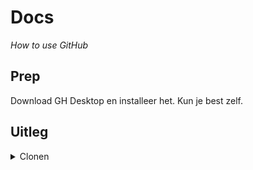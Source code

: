 # Docs

_How to use GitHub_

## Prep

Download GH Desktop en installeer het. Kun je best zelf.

## Uitleg

<details>
  <summary>Clonen</summary>

  ![01](./img/clonen/01.png)
  ![02](./img/clonen/02.png)
  ![03](./img/clonen/03.png)
  ![04](./img/clonen/04.png)
</details>